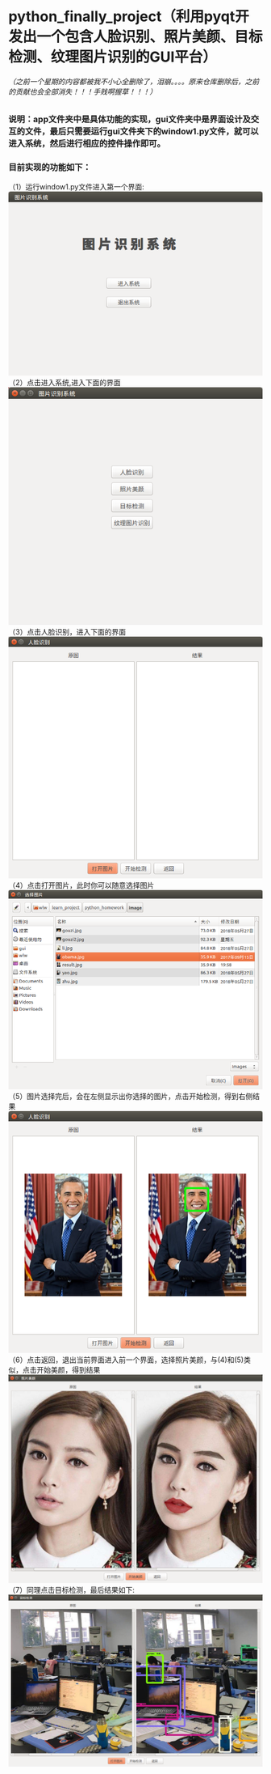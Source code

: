 # python_finally_project（利用pyqt开发出一个包含人脸识别、照片美颜、目标检测、纹理图片识别的GUI平台）
###### （之前一个星期的内容都被我不小心全删除了，泪崩。。。。原来仓库删除后，之前的贡献也会全部消失！！！手贱啊握草！！！）

### 说明：app文件夹中是具体功能的实现，gui文件夹中是界面设计及交互的文件，最后只需要运行gui文件夹下的window1.py文件，就可以进入系统，然后进行相应的控件操作即可。
### 目前实现的功能如下：
  （1）运行window1.py文件进入第一个界面:<br>
  ![image](https://github.com/Erikfather/python_finally_project/blob/master/%E8%AF%B4%E6%98%8E%E6%96%87%E4%BB%B6/1.png)<br>
  （2）点击进入系统,进入下面的界面<br>
  ![image](https://github.com/Erikfather/python_finally_project/blob/master/%E8%AF%B4%E6%98%8E%E6%96%87%E4%BB%B6/2.png)<br>
  （3）点击人脸识别，进入下面的界面<br>
  ![image](https://github.com/Erikfather/python_finally_project/blob/master/%E8%AF%B4%E6%98%8E%E6%96%87%E4%BB%B6/2018-06-07%2020-01-00%E5%B1%8F%E5%B9%95%E6%88%AA%E5%9B%BE.png)<br>
  （4）点击打开图片，此时你可以随意选择图片<br>
  ![image](https://github.com/Erikfather/python_finally_project/blob/master/%E8%AF%B4%E6%98%8E%E6%96%87%E4%BB%B6/2018-06-07%2020-01-16%E5%B1%8F%E5%B9%95%E6%88%AA%E5%9B%BE.png)<br>
  （5）图片选择完后，会在左侧显示出你选择的图片，点击开始检测，得到右侧结果<br>
  ![image](https://github.com/Erikfather/python_finally_project/blob/master/%E8%AF%B4%E6%98%8E%E6%96%87%E4%BB%B6/2018-06-07%2019-58-23%E5%B1%8F%E5%B9%95%E6%88%AA%E5%9B%BE.png)<br>
  （6）点击返回，退出当前界面进入前一个界面，选择照片美颜，与(4)和(5)类似，点击开始美颜，得到结果<br>
  ![image](https://github.com/Erikfather/python_finally_project/blob/master/%E8%AF%B4%E6%98%8E%E6%96%87%E4%BB%B6/meiyan.png)
  （7）同理点击目标检测，最后结果如下:<br>
  ![image](https://github.com/Erikfather/python_finally_project/blob/master/%E8%AF%B4%E6%98%8E%E6%96%87%E4%BB%B6/object.png)
  
